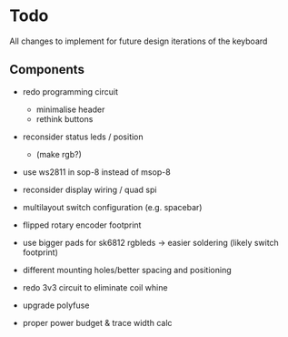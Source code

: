 # Todo

All changes to implement for future design iterations of the keyboard

## Components

- redo programming circuit
	- minimalise header
	- rethink buttons
- reconsider status leds / position
	- (make rgb?)
- use ws2811 in sop-8 instead of msop-8
- reconsider display wiring / quad spi
- multilayout switch configuration (e.g. spacebar)

- flipped rotary encoder footprint
- use bigger pads for sk6812 rgbleds -> easier soldering (likely switch footprint)
- different mounting holes/better spacing and positioning

- redo 3v3 circuit to eliminate coil whine
- upgrade polyfuse
- proper power budget & trace width calc
